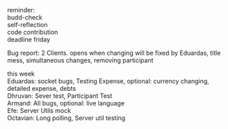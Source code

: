 reminder: \
budd-check\
self-reflection\
code contribution\
deadline friday

Bug report: 2 Clients. opens when changing will be fixed by Eduardas, title mess, simultaneous changes, removing participant

this week\
Eduardas: socket bugs, Testing Expense, optional: currency changing, detailed expense, debts\
Dhruvan: Sever test, Participant Test\
Armand: All bugs, optional: live language\
Efe: Server Utils mock\
Octavian: Long polling, Server util testing
